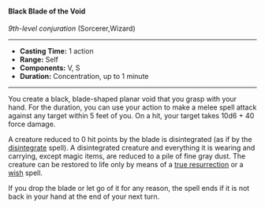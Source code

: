 #### Black Blade of the Void
*9th-level conjuration* (Sorcerer,Wizard)
___
- **Casting Time:** 1 action
- **Range:** Self
- **Components:** V, S
- **Duration:** Concentration, up to 1 minute
---
You create a black, blade-shaped planar void that you grasp with your hand. For the duration, you can use your action to make a melee spell attack against any target within 5 feet of you. On a hit, your target takes 10d6 + 40 force damage.

A creature reduced to 0 hit points by the blade is disintegrated (as if by the [disintegrate](./disintegrate.md) spell). A disintegrated creature and everything it is wearing and carrying, except magic items, are reduced to a pile of fine gray dust. The creature can be restored to life only by means of a [true resurrection](./true-resurrection.md) or a [wish](./wish.md) spell.

If you drop the blade or let go of it for any reason, the spell ends if it is not back in your hand at the end of your next turn.
